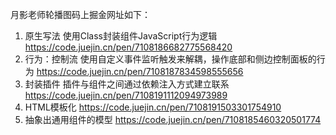 月影老师轮播图码上掘金网址如下：
1. 原生写法  使用Class封装组件JavaScript行为逻辑       https://code.juejin.cn/pen/7108186682775568420
2. 行为：控制流 使用自定义事件监听触发来解耦，操作底部和侧边控制面板的行为  https://code.juejin.cn/pen/7108187834598555656
3. 封装插件   插件与组件之间通过依赖注入方式建立联系 https://code.juejin.cn/pen/7108191112094973989
4. HTML模板化   https://code.juejin.cn/pen/7108191503301754910
5. 抽象出通用组件的模型   https://code.juejin.cn/pen/7108185460320501774
